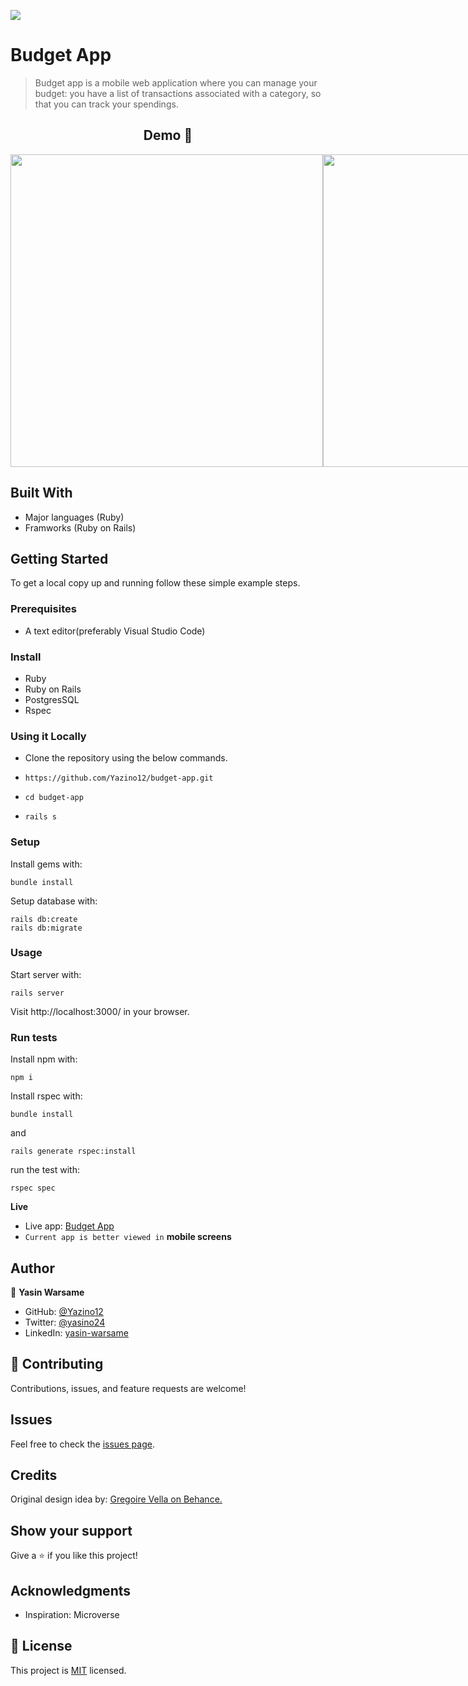 ![](https://img.shields.io/badge/-Yazino12-yellow)

# Budget App

> Budget app is a mobile web application where you can manage your budget: you have a list of transactions associated with a category, so that you can track your spendings.

<h2 align="center">
  Demo 📝
</h2>

<div style="display:flex;">
<img src="https://user-images.githubusercontent.com/43172164/189333372-1b5d2f74-477e-4a45-83d6-39e7c5c10617.png" height="500" >
<img src="https://user-images.githubusercontent.com/43172164/189334987-75fabe99-4a25-48cf-9381-413f60405029.png" height="500" >
<img src="https://user-images.githubusercontent.com/43172164/189335876-63d4a600-ca8c-464f-86d4-5c757ba4cbd3.png" height="500" >
</div>

## Built With

- Major languages (Ruby)
- Framworks (Ruby on Rails)

## Getting Started

To get a local copy up and running follow these simple example steps.

### Prerequisites

- A text editor(preferably Visual Studio Code)

### Install

- Ruby
- Ruby on Rails
- PostgresSQL
- Rspec

### Using it Locally

- Clone the repository using the below commands.

- `https://github.com/Yazino12/budget-app.git `
- `cd budget-app`
- `rails s`

### Setup

Install gems with:

```
bundle install
```

Setup database with:

```
rails db:create
rails db:migrate
```

### Usage

Start server with:

```
rails server
```

Visit http://localhost:3000/ in your browser.

### Run tests

Install npm with:

```
npm i
```

Install rspec with:

```
bundle install
```

and

```
rails generate rspec:install
```

run the test with:

```
rspec spec
```

**Live**

- Live app: [Budget App](https://floating-peak-60648.herokuapp.com/)
- `Current app is better viewed in` **mobile screens**

## Author

👤 **Yasin Warsame**

- GitHub: [@Yazino12](https://github.com/Yazino12)
- Twitter: [@yasino24](https://twitter.com/yasino24)
- LinkedIn: [yasin-warsame](https://linkedin.com/in/yasin-warsame-a4176217a)

## 🤝 Contributing

Contributions, issues, and feature requests are welcome!

## Issues

Feel free to check the [issues page](https://github.com/Yazino12/budget-app/issues).

## Credits

Original design idea by: [Gregoire Vella on Behance.](https://www.behance.net/gregoirevella)

## Show your support

Give a ⭐️ if you like this project!

## Acknowledgments

- Inspiration: Microverse

## 📝 License

This project is [MIT](./MIT.md) licensed.
